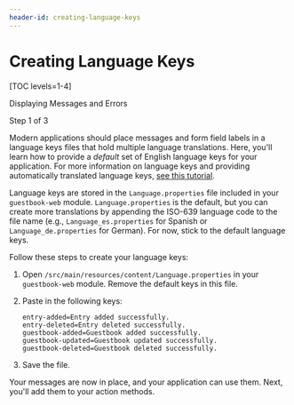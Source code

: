 ```yaml
---
header-id: creating-language-keys
---
```


# Creating Language Keys

[TOC levels=1-4]

<div class="learn-path-step row">
    <p id="stepTitle">Displaying Messages and Errors</p><p>Step 1 of 3</p>
</div>

Modern applications should place messages and form field labels in a language
keys files that hold multiple language translations. Here, you'll learn how to
provide a *default* set of English language keys for your application. For more
information on language keys and providing automatically translated language
keys, 
[see this tutorial](/docs/7-2/frameworks/-/knowledge_base/f/automatically-generating-translations).

Language keys are stored in the `Language.properties` file included in your 
`guestbook-web` module. `Language.properties` is the default, but you can create 
more translations by appending the ISO-639 language code to the file name
(e.g., `Language_es.properties` for Spanish or `Language_de.properties` for
German). For now, stick to the default language keys. 

Follow these steps to create your language keys:

1.  Open `/src/main/resources/content/Language.properties` in your 
    `guestbook-web` module. Remove the default keys in this file. 

2.  Paste in the following keys: 

    ```properties
    entry-added=Entry added successfully.
    entry-deleted=Entry deleted successfully.
    guestbook-added=Guestbook added successfully.
    guestbook-updated=Guestbook updated successfully.
    guestbook-deleted=Guestbook deleted successfully.
    ```

3.  Save the file. 

Your messages are now in place, and your application can use them. Next, you'll 
add them to your action methods. 
